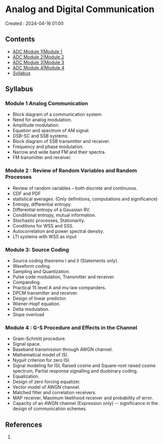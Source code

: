 # Analog and Digital Communication
Created : 2024-04-16 01:00


## Contents
- [ADC Module 1|Module 1](BTech/S5/Analog%20and%20Digital%20Communicatio/ADC%20Module%201.md)
- [ADC Module 2|Module 2](BTech/S5/Analog%20and%20Digital%20Communicatio/ADC%20Module%202.md)
- [ADC Module 3|Module 3](BTech/S5/Analog%20and%20Digital%20Communicatio/ADC%20Module%203.md)
- [ADC Module 4|Module 4](BTech/S5/Analog%20and%20Digital%20Communicatio/ADC%20Module%204.md)
- [Syllabus](#syllabus)

## Syllabus

### Module 1 Analog Communication 
- Block diagram of a communication system.
- Need for analog modulation.
- Amplitude modulation.
- Equation and spectrum of AM signal.
- DSB-SC and SSB systems.
- Block diagram of SSB transmitter and receiver.
- Frequency and phase modulation.
- Narrow and wide band FM and their spectra.
- FM transmitter and receiver.
### Module 2 : Review of Random Variables and Random Processes
 - Review of random variables – both discrete and continuous.
 - CDF and PDF
 - statistical averages. (Only definitions, computations and significance) 
 - Entropy, differential entropy.
 - Differential entropy of a Gaussian RV.
 - Conditional entropy, mutual information.
 - Stochastic processes, Stationarity.
 - Conditions for WSS and SSS.
 - Autocorrelation and power spectral density.
 - LTI systems with WSS as input


### Module 3: Source Coding
- Source coding theorems I and II (Statements only).
- Waveform coding.
- Sampling and Quantization.
- Pulse code modulation, Transmitter and receiver.
- Companding.
- Practical 15 level A and mu-law companders.
- DPCM transmitter and receiver.
- Design of linear predictor.
- Wiener-Hopf equation.
- Delta modulation.
- Slope overload

### Module 4 : G-S Procedure and Effects in the Channel

- Gram-Schmitt procedure.
- Signal space.
- Baseband transmission through AWGN channel.
- Mathematical model of ISI.
- Nyquit criterion for zero ISI.
- Signal modeling for ISI, Raised cosine and Square-root raised cosine spectrum, Partial response signalling and duobinary coding.
- Equalization.
- Design of zero forcing equalizer.
- Vector model of AWGN channel.
- Matched filter and correlation receivers.
- MAP receiver, Maximum likelihood receiver and probability of error.
- Capacity of an AWGN channel (Expression only) -- significance in the design of communication schemes.
## References
1. 